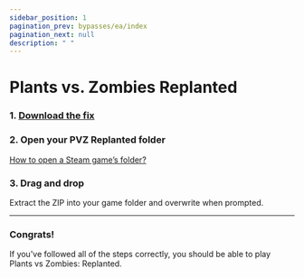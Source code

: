```yaml
---
sidebar_position: 1
pagination_prev: bypasses/ea/index
pagination_next: null
description: " "
---
```


# Plants vs. Zombies Replanted

### 1. [Download the fix](https://drive.usercontent.google.com/download?id=1ETcTd0WvrfGzAqID6a7aJQjkm_cjR_6J&export=download&authuser=0)

### 2. Open your PVZ Replanted folder  
[How to open a Steam game’s folder?](/docs/extras/opening_a_steam_games_folder.md)

### 3. Drag and drop  
Extract the ZIP into your game folder and overwrite when prompted.

---

### Congrats!
If you've followed all of the steps correctly, you should be able to play Plants vs Zombies: Replanted.

